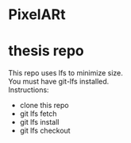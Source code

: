 # PixelARt
# thesis repo
This repo uses lfs to minimize size.  
You must have git-lfs installed.  
Instructions:  
+ clone this repo
+ git lfs fetch
+ git lfs install
+ git lfs checkout
